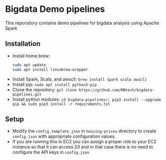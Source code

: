 # Bigdata Demo pipelines
This reporsitory contains demo pipelines for bigdata analysis using Apache Spark

## Installation
<!-- - Install homebrew `/bin/bash -c "$(curl -fsSL https://raw.githubusercontent.com/Homebrew/install/master/install.sh)"` -->
- Install home brew:
    ```bash
    sudo apt update
    sudo apt install linuxbrew-wrapper
    ```
- Install Spark, Scala, and awscli: `brew install spark scala awscli`
- Install pip: `sudo apt install python3-pip`
- Clone the repository: `git clone https://github.com/MBtech/bigdata-pipelines.git`
- Install python modules: `cd bigdata-pipelines/; pip3 install --upgrade pip && sudo pip3 install -r requirements.txt`

## Setup
- Modify the `config_template.json` in `housing-prices` directory to create `config.json` with appropriate configuration values.
- If you are running this in EC2 you can assign a proper role to your EC2 instance so that it can access S3 and in that case there is no need to configure the API keys in `config.json`

